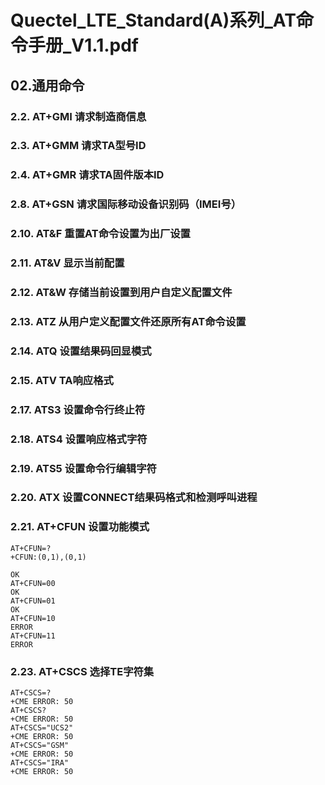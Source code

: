 # Quectel_LTE_Standard(A)系列_AT命令手册_V1.1.pdf

## 02.通用命令

### 2.2. AT+GMI  请求制造商信息

### 2.3. AT+GMM  请求TA型号ID 

### 2.4. AT+GMR  请求TA固件版本ID 

### 2.8. AT+GSN  请求国际移动设备识别码（IMEI号） 

### 2.10. AT&F  重置AT命令设置为出厂设置

### 2.11. AT&V  显示当前配置

### 2.12. AT&W  存储当前设置到用户自定义配置文件

### 2.13. ATZ  从用户定义配置文件还原所有AT命令设置

### 2.14. ATQ  设置结果码回显模式 

### 2.15. ATV  TA响应格式

### 2.17. ATS3  设置命令行终止符

### 2.18. ATS4  设置响应格式字符

### 2.19. ATS5  设置命令行编辑字符

### 2.20. ATX  设置CONNECT结果码格式和检测呼叫进程 

### 2.21. AT+CFUN  设置功能模式

```
AT+CFUN=?
+CFUN:(0,1),(0,1)

OK
AT+CFUN=00
OK
AT+CFUN=01
OK
AT+CFUN=10
ERROR
AT+CFUN=11
ERROR

```

### 2.23. AT+CSCS  选择TE字符集

```
AT+CSCS=?
+CME ERROR: 50
AT+CSCS?
+CME ERROR: 50
AT+CSCS="UCS2"
+CME ERROR: 50
AT+CSCS="GSM"
+CME ERROR: 50
AT+CSCS="IRA"
+CME ERROR: 50

```

